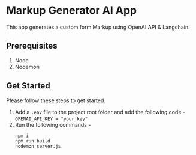 # Markup Generator AI App

This app generates a custom form Markup using OpenAI API & Langchain.

## Prerequisites

1. Node
2. Nodemon

## Get Started

Please follow these steps to get started.

1. Add a `.env` file to the project root folder and add the following code - `OPENAI_API_KEY = "your key"`
2. Run the following commands -
   ```
   npm i
   npm run build
   nodemon server.js
   ```

